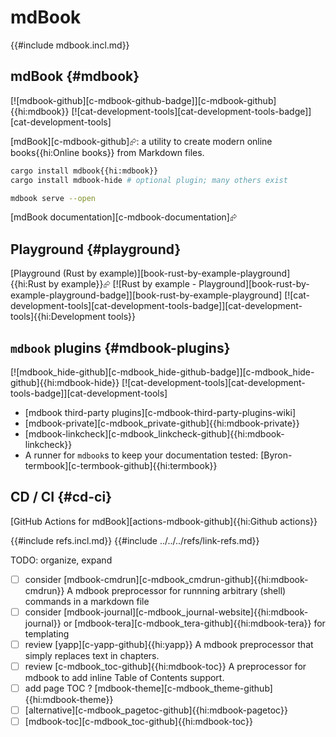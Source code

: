 # mdBook

{{#include mdbook.incl.md}}

## mdBook {#mdbook}

[![mdbook-github][c-mdbook-github-badge]][c-mdbook-github]{{hi:mdbook}}  [![cat-development-tools][cat-development-tools-badge]][cat-development-tools]

[mdBook][c-mdbook-github]⮳: a utility to create modern online books{{hi:Online books}} from Markdown files.

```bash
cargo install mdbook{{hi:mdbook}}
cargo install mdbook-hide # optional plugin; many others exist
```

```bash
mdbook serve --open
```

[mdBook documentation][c-mdbook-documentation]⮳

## Playground {#playground}

[Playground (Rust by example)][book-rust-by-example-playground]{{hi:Rust by example}}⮳  [![Rust by example - Playground][book-rust-by-example-playground-badge]][book-rust-by-example-playground]  [![cat-development-tools][cat-development-tools-badge]][cat-development-tools]{{hi:Development tools}}

## `mdbook` plugins {#mdbook-plugins}

[![mdbook_hide-github][c-mdbook_hide-github-badge]][c-mdbook_hide-github]{{hi:mdbook-hide}}  [![cat-development-tools][cat-development-tools-badge]][cat-development-tools]

- [mdbook third-party plugins][c-mdbook-third-party-plugins-wiki]
- [mdbook-private][c-mdbook_private-github]{{hi:mdbook-private}}
- [mdbook-linkcheck][c-mdbook_linkcheck-github]{{hi:mdbook-linkcheck}}
- A runner for `mdbook`s to keep your documentation tested: [Byron-termbook][c-termbook-github]{{hi:termbook}}

## CD / CI {#cd-ci}

[GitHub Actions for mdBook][actions-mdbook-github]{{hi:Github actions}}

{{#include refs.incl.md}}
{{#include ../../../refs/link-refs.md}}

<div class="hidden">
TODO: organize, expand

- [ ] consider [mdbook-cmdrun][c-mdbook_cmdrun-github]{{hi:mdbook-cmdrun}} A mdbook preprocessor for runnning arbitrary (shell) commands in a markdown file
- [ ] consider [mdbook-journal][c-mdbook_journal-website]{{hi:mdbook-journal}} or [mdbook-tera][c-mdbook_tera-github]{{hi:mdbook-tera}} for templating
- [ ] review [yapp][c-yapp-github]{{hi:yapp}} A mdbook preprocessor that simply replaces text in chapters.
- [ ] review [c-mdbook_toc-github]{{hi:mdbook-toc}} A preprocessor for mdbook to add inline Table of Contents support.
- [ ] add page TOC ? [mdbook-theme][c-mdbook_theme-github]{{hi:mdbook-theme}}
- [ ] [alternative][c-mdbook_pagetoc-github]{{hi:mdbook-pagetoc}}
- [ ] [mdbook-toc][c-mdbook_toc-github]{{hi:mdbook-toc}}

</div>
